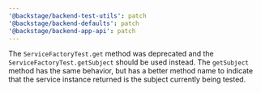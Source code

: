 ```yaml
---
'@backstage/backend-test-utils': patch
'@backstage/backend-defaults': patch
'@backstage/backend-app-api': patch
---
```


The `ServiceFactoryTest.get` method was deprecated and the `ServiceFactoryTest.getSubject` should be used instead. The `getSubject` method has the same behavior, but has a better method name to indicate that the service instance returned is the subject currently being tested.
